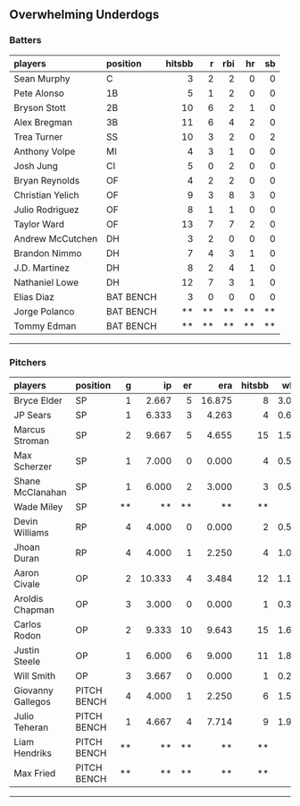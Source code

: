 ## Overwhelming Underdogs

### Batters

 
|players          |position  | hitsbb|  r| rbi| hr| sb| 
|:----------------|:---------|------:|--:|---:|--:|--:| 
|Sean Murphy      |C         |      3|  2|   2|  0|  0| 
|Pete Alonso      |1B        |      5|  1|   2|  0|  0| 
|Bryson Stott     |2B        |     10|  6|   2|  1|  0| 
|Alex Bregman     |3B        |     11|  6|   4|  2|  0| 
|Trea Turner      |SS        |     10|  3|   2|  0|  2| 
|Anthony Volpe    |MI        |      4|  3|   1|  0|  0| 
|Josh Jung        |CI        |      5|  0|   2|  0|  0| 
|Bryan Reynolds   |OF        |      4|  2|   2|  0|  0| 
|Christian Yelich |OF        |      9|  3|   8|  3|  0| 
|Julio Rodriguez  |OF        |      8|  1|   1|  0|  0| 
|Taylor Ward      |OF        |     13|  7|   7|  2|  0| 
|Andrew McCutchen |DH        |      3|  2|   0|  0|  0| 
|Brandon Nimmo    |DH        |      7|  4|   3|  1|  0| 
|J.D. Martinez    |DH        |      8|  2|   4|  1|  0| 
|Nathaniel Lowe   |DH        |     12|  7|   3|  1|  0| 
|Elias Diaz       |BAT BENCH |      3|  0|   0|  0|  0| 
|Jorge Polanco    |BAT BENCH |     **| **|  **| **| **| 
|Tommy Edman      |BAT BENCH |     **| **|  **| **| **| 

* * *

### Pitchers

 
|players           |position    |  g|     ip| er|    era| hitsbb|  whip| so|  w| sv| 
|:-----------------|:-----------|--:|------:|--:|------:|------:|-----:|--:|--:|--:| 
|Bryce Elder       |SP          |  1|  2.667|  5| 16.875|      8| 3.000|  4|  0|  0| 
|JP Sears          |SP          |  1|  6.333|  3|  4.263|      4| 0.632|  7|  0|  0| 
|Marcus Stroman    |SP          |  2|  9.667|  5|  4.655|     15| 1.552|  7|  1|  0| 
|Max Scherzer      |SP          |  1|  7.000|  0|  0.000|      4| 0.571|  6|  0|  0| 
|Shane McClanahan  |SP          |  1|  6.000|  2|  3.000|      3| 0.500|  6|  0|  0| 
|Wade Miley        |SP          | **|     **| **|     **|     **|    **| **| **| **| 
|Devin Williams    |RP          |  4|  4.000|  0|  0.000|      2| 0.500|  7|  0|  4| 
|Jhoan Duran       |RP          |  4|  4.000|  1|  2.250|      4| 1.000|  4|  0|  4| 
|Aaron Civale      |OP          |  2| 10.333|  4|  3.484|     12| 1.161|  5|  0|  0| 
|Aroldis Chapman   |OP          |  3|  3.000|  0|  0.000|      1| 0.333|  6|  1|  1| 
|Carlos Rodon      |OP          |  2|  9.333| 10|  9.643|     15| 1.607|  9|  0|  0| 
|Justin Steele     |OP          |  1|  6.000|  6|  9.000|     11| 1.833|  6|  0|  0| 
|Will Smith        |OP          |  3|  3.667|  0|  0.000|      1| 0.273|  3|  0|  2| 
|Giovanny Gallegos |PITCH BENCH |  4|  4.000|  1|  2.250|      6| 1.500|  4|  0|  0| 
|Julio Teheran     |PITCH BENCH |  1|  4.667|  4|  7.714|      9| 1.929|  3|  0|  0| 
|Liam Hendriks     |PITCH BENCH | **|     **| **|     **|     **|    **| **| **| **| 
|Max Fried         |PITCH BENCH | **|     **| **|     **|     **|    **| **| **| **| 


* * *


